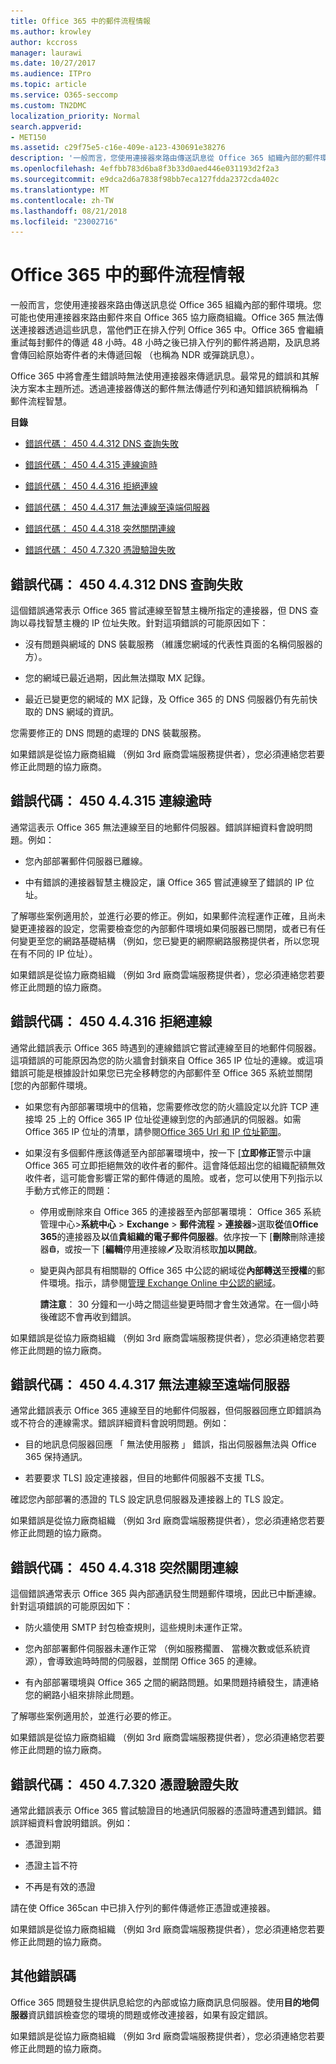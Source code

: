 ```yaml
---
title: Office 365 中的郵件流程情報
ms.author: krowley
author: kccross
manager: laurawi
ms.date: 10/27/2017
ms.audience: ITPro
ms.topic: article
ms.service: O365-seccomp
ms.custom: TN2DMC
localization_priority: Normal
search.appverid:
- MET150
ms.assetid: c29f75e5-c16e-409e-a123-430691e38276
description: '一般而言，您使用連接器來路由傳送訊息從 Office 365 組織內部的郵件環境。您可能也使用連接器來路由郵件來自 Office 365 協力廠商組織。Office 365 無法傳送連接器透過這些訊息，當他們正在排入佇列 Office 365 中。 '
ms.openlocfilehash: 4effbb783d6ba8f3b33d0aed446e031193d2f2a3
ms.sourcegitcommit: e9dca2d6a7838f98bb7eca127fdda2372cda402c
ms.translationtype: MT
ms.contentlocale: zh-TW
ms.lasthandoff: 08/21/2018
ms.locfileid: "23002716"
---
```

# <a name="mail-flow-intelligence-in-office-365"></a>Office 365 中的郵件流程情報
  
一般而言，您使用連接器來路由傳送訊息從 Office 365 組織內部的郵件環境。您可能也使用連接器來路由郵件來自 Office 365 協力廠商組織。Office 365 無法傳送連接器透過這些訊息，當他們正在排入佇列 Office 365 中。Office 365 會繼續重試每封郵件的傳遞 48 小時。48 小時之後已排入佇列的郵件將過期，及訊息將會傳回給原始寄件者的未傳遞回報 （也稱為 NDR 或彈跳訊息）。
  
Office 365 中將會產生錯誤時無法使用連接器來傳遞訊息。最常見的錯誤和其解決方案本主題所述。透過連接器傳送的郵件無法傳遞佇列和通知錯誤統稱稱為 「 郵件流程智慧。
  
 **目錄**
  
- [錯誤代碼： 450 4.4.312 DNS 查詢失敗](mail-flow-intelligence-in-office-365.md#ErrorCode44312)
    
- [錯誤代碼： 450 4.4.315 連線逾時](mail-flow-intelligence-in-office-365.md#ErrorCode44315)
    
- [錯誤代碼： 450 4.4.316 拒絕連線](mail-flow-intelligence-in-office-365.md#ErrorCode44316)
    
- [錯誤代碼： 450 4.4.317 無法連線至遠端伺服器](mail-flow-intelligence-in-office-365.md#ErrorCode44317)
    
- [錯誤代碼： 450 4.4.318 突然關閉連線](mail-flow-intelligence-in-office-365.md#ErrorCode44318)
    
- [錯誤代碼： 450 4.7.320 憑證驗證失敗](mail-flow-intelligence-in-office-365.md#ErrorCode47320)
    
## <a name="error-code-450-44312-dns-query-failed"></a>錯誤代碼： 450 4.4.312 DNS 查詢失敗

這個錯誤通常表示 Office 365 嘗試連線至智慧主機所指定的連接器，但 DNS 查詢以尋找智慧主機的 IP 位址失敗。針對這項錯誤的可能原因如下：
  
- 沒有問題與網域的 DNS 裝載服務 （維護您網域的代表性頁面的名稱伺服器的方）。
    
- 您的網域已最近過期，因此無法擷取 MX 記錄。
    
- 最近已變更您的網域的 MX 記錄，及 Office 365 的 DNS 伺服器仍有先前快取的 DNS 網域的資訊。
    
您需要修正的 DNS 問題的處理的 DNS 裝載服務。
  
如果錯誤是從協力廠商組織 （例如 3rd 廠商雲端服務提供者），您必須連絡您若要修正此問題的協力廠商。
  
## <a name="error-code-450-44315-connection-timed-out"></a>錯誤代碼： 450 4.4.315 連線逾時

通常這表示 Office 365 無法連線至目的地郵件伺服器。錯誤詳細資料會說明問題。例如：
  
- 您內部部署郵件伺服器已離線。
    
- 中有錯誤的連接器智慧主機設定，讓 Office 365 嘗試連線至了錯誤的 IP 位址。
    
了解哪些案例適用於，並進行必要的修正。例如，如果郵件流程運作正確，且尚未變更連接器的設定，您需要檢查您的內部郵件環境如果伺服器已關閉，或者已有任何變更至您的網路基礎結構 （例如，您已變更的網際網路服務提供者，所以您現在有不同的 IP 位址）。
  
如果錯誤是從協力廠商組織 （例如 3rd 廠商雲端服務提供者），您必須連絡您若要修正此問題的協力廠商。
  
## <a name="error-code-450-44316-connection-refused"></a>錯誤代碼： 450 4.4.316 拒絕連線

通常此錯誤表示 Office 365 時遇到的連線錯誤它嘗試連線至目的地郵件伺服器。這項錯誤的可能原因為您的防火牆會封鎖來自 Office 365 IP 位址的連線。或這項錯誤可能是根據設計如果您已完全移轉您的內部郵件至 Office 365 系統並關閉 [您的內部郵件環境。
  
- 如果您有內部部署環境中的信箱，您需要修改您的防火牆設定以允許 TCP 連接埠 25 上的 Office 365 IP 位址從連線到您的內部通訊的伺服器。如需 Office 365 IP 位址的清單，請參閱[Office 365 Url 和 IP 位址範圍](https://go.microsoft.com/fwlink/p/?linkid=228887)。
    
- 如果沒有多個郵件應該傳遞至內部部署環境中，按一下 [**立即修正**警示中讓 Office 365 可立即拒絕無效的收件者的郵件。這會降低超出您的組織配額無效收件者，這可能會影響正常的郵件傳遞的風險。或者，您可以使用下列指示以手動方式修正的問題： 
    
  - 停用或刪除來自 Office 365 的連接器至內部部署環境： Office 365 系統管理中心\>**系統中心** \> **Exchange** \> **郵件流程** \> **連接器**\>選取**從**值**Office 365**的連接器及**以**值**貴組織的電子郵件伺服器**。依序按一下 [**刪除**刪除連接器![刪除圖示](media/ITPro-EAC-DeleteIcon.gif)，或按一下 [**編輯**停用連接線![編輯圖示](media/ITPro-EAC-EditIcon.gif)及取消核取**加以開啟**。
    
  - 變更與內部具有相關聯的 Office 365 中公認的網域從**內部轉送**至**授權**的郵件環境。指示，請參閱[管理 Exchange Online 中公認的網域](http://technet.microsoft.com/library/0fc0ecc0-e133-48fa-9d72-cb4793a73960.aspx)。
    
    **請注意**： 30 分鐘和一小時之間這些變更時間才會生效通常。在一個小時後確認不會再收到錯誤。
    
如果錯誤是從協力廠商組織 （例如 3rd 廠商雲端服務提供者），您必須連絡您若要修正此問題的協力廠商。
  
## <a name="error-code-450-44317-cannot-connect-to-remote-server"></a>錯誤代碼： 450 4.4.317 無法連線至遠端伺服器

通常此錯誤表示 Office 365 連線至目的地郵件伺服器，但伺服器回應立即錯誤為或不符合的連線需求。錯誤詳細資料會說明問題。例如：
  
- 目的地訊息伺服器回應 「 無法使用服務 」 錯誤，指出伺服器無法與 Office 365 保持通訊。
    
- 若要要求 TLS] 設定連接器，但目的地郵件伺服器不支援 TLS。
    
確認您內部部署的憑證的 TLS 設定訊息伺服器及連接器上的 TLS 設定。
  
如果錯誤是從協力廠商組織 （例如 3rd 廠商雲端服務提供者），您必須連絡您若要修正此問題的協力廠商。
  
## <a name="error-code-450-44318-connection-was-closed-abruptly"></a>錯誤代碼： 450 4.4.318 突然關閉連線

這個錯誤通常表示 Office 365 與內部通訊發生問題郵件環境，因此已中斷連線。針對這項錯誤的可能原因如下：
  
- 防火牆使用 SMTP 封包檢查規則，這些規則未運作正常。
    
- 您內部部署郵件伺服器未運作正常 （例如服務擱置、 當機次數或低系統資源），會導致逾時時間的伺服器，並關閉 Office 365 的連線。
    
- 有內部部署環境與 Office 365 之間的網路問題。如果問題持續發生，請連絡您的網路小組來排除此問題。
    
了解哪些案例適用於，並進行必要的修正。
  
如果錯誤是從協力廠商組織 （例如 3rd 廠商雲端服務提供者），您必須連絡您若要修正此問題的協力廠商。
  
## <a name="error-code-450-47320-certificate-validation-failed"></a>錯誤代碼： 450 4.7.320 憑證驗證失敗

通常此錯誤表示 Office 365 嘗試驗證目的地通訊伺服器的憑證時遭遇到錯誤。錯誤詳細資料會說明錯誤。例如：
  
- 憑證到期
    
- 憑證主旨不符
    
- 不再是有效的憑證
    
請在使 Office 365can 中已排入佇列的郵件傳遞修正憑證或連接器。
  
如果錯誤是從協力廠商組織 （例如 3rd 廠商雲端服務提供者），您必須連絡您若要修正此問題的協力廠商。
  
## <a name="other-error-codes"></a>其他錯誤碼

Office 365 問題發生提供訊息給您的內部或協力廠商訊息伺服器。使用**目的地伺服器**資訊錯誤檢查您的環境的問題或修改連接器，如果有設定錯誤。 
  
如果錯誤是從協力廠商組織 （例如 3rd 廠商雲端服務提供者），您必須連絡您若要修正此問題的協力廠商。
  

